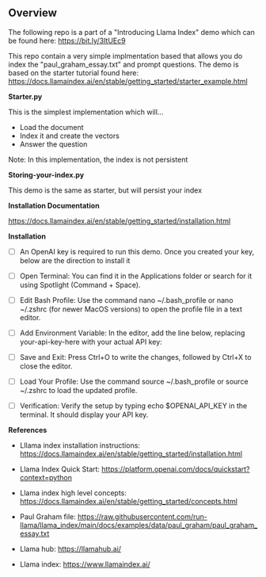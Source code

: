 ## Overview

The following repo is a part of a "Introducing Llama Index" demo which can be found here: https://bit.ly/3ItUEc9

This repo contain a very simple implmentation based that allows you do index the "paul_graham_essay.txt" and prompt questions. The demo is based on the starter tutorial found here: https://docs.llamaindex.ai/en/stable/getting_started/starter_example.html

**Starter.py**

This is the simplest implementation which will...

- Load the document
- Index it and create the vectors
- Answer the question

Note: In this implementation, the index is not persistent

**Storing-your-index.py**

This demo is the same as starter, but will persist your index

**Installation Documentation**

https://docs.llamaindex.ai/en/stable/getting_started/installation.html

**Installation**

- [ ] An OpenAI key is required to run this demo. Once you created your
      key, below are the direction to install it

* [ ] Open Terminal: You can find it in the Applications folder or
      search for it using Spotlight (Command + Space).

* [ ] Edit Bash Profile: Use the command nano ~/.bash_profile or nano
      ~/.zshrc (for newer MacOS versions) to open the profile file in a
      text editor.

* [ ] Add Environment Variable: In the editor, add the line below,
      replacing your-api-key-here with your actual API key:

* [ ] Save and Exit: Press Ctrl+O to write the changes, followed by
      Ctrl+X to close the editor.

* [ ] Load Your Profile: Use the command source ~/.bash_profile or
      source ~/.zshrc to load the updated profile.

* [ ] Verification: Verify the setup by typing echo $OPENAI_API_KEY in
      the terminal. It should display your API key.

**References**

- Lllama index installation instructions: https://docs.llamaindex.ai/en/stable/getting_started/installation.html
- Llama Index Quick Start: https://platform.openai.com/docs/quickstart?context=python
- Llama index high level concepts: https://docs.llamaindex.ai/en/stable/getting_started/concepts.html

- Paul Graham file: https://raw.githubusercontent.com/run-llama/llama_index/main/docs/examples/data/paul_graham/paul_graham_essay.txt
- Llama hub: https://llamahub.ai/
- Llama index: https://www.llamaindex.ai/
